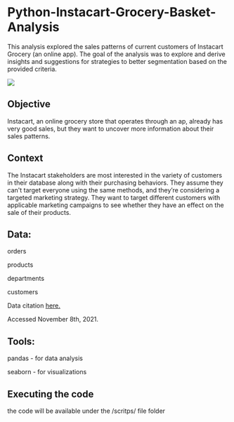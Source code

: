 # Python-Instacart-Grocery-Basket-Analysis

This analysis explored the sales patterns of current customers of Instacart Grocery (an online app). The goal of the analysis was to explore and derive insights and suggestions for strategies to better segmentation based on the provided criteria. 

![](https://user-images.githubusercontent.com/105862558/169357682-22c4a96c-d891-416f-b9ee-488da2499af5.png)

## Objective
Instacart, an online grocery store that operates
through an ap, already has very good sales, but they want to uncover more
information about their sales patterns. 

## Context
The Instacart stakeholders are most interested in the variety of customers in their database
along with their purchasing behaviors. They assume they can't target everyone using the same
methods, and they’re considering a targeted marketing strategy. They want to target different
customers with applicable marketing campaigns to see whether they have an effect on the sale
of their products. 

## Data:

orders

products

departments

customers

Data citation [here.](https://www.instacart.com/datasets/grocery-shopping-2017)

Accessed November 8th, 2021.

## Tools:
pandas - for data analysis

seaborn - for visualizations

## Executing the code
the code will be available under the /scritps/ file folder
